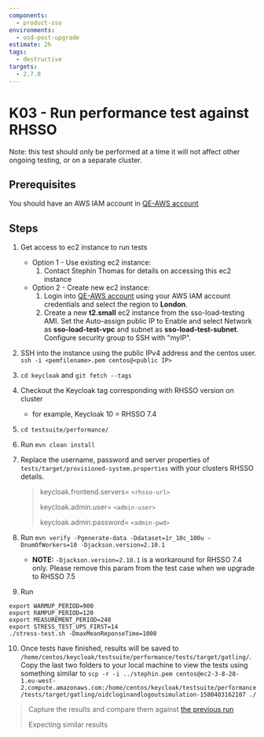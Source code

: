 ```yaml
---
components:
  - product-sso
environments:
  - osd-post-upgrade
estimate: 2h
tags:
  - destructive
targets:
  - 2.7.0
---
```


# K03 - Run performance test against RHSSO

Note: this test should only be performed at a time it will not affect other ongoing testing, or on a separate cluster.

## Prerequisites

You should have an AWS IAM account in [QE-AWS account](https://068334777414.signin.aws.amazon.com/console)

## Steps

1. Get access to ec2 instance to run tests
   - Option 1 - Use existing ec2 instance:
     1. Contact Stephin Thomas for details on accessing this ec2 instance
   - Option 2 - Create new ec2 instance:
     1. Login into [QE-AWS account](https://068334777414.signin.aws.amazon.com/console) using your AWS IAM account credentials and select the region to **London**.
     2. Create a new **t2.small** ec2 instance from the sso-load-testing AMI. Set the Auto-assign public IP to Enable and select Network as **sso-load-test-vpc** and subnet as **sso-load-test-subnet**. Configure security group to SSH with "myIP".
2. SSH into the instance using the public IPv4 address and the centos user. `ssh -i <pemfilename>.pem centos@<public IP>`
3. `cd keycloak` and `git fetch --tags`
4. Checkout the Keycloak tag corresponding with RHSSO version on cluster
   - for example, Keycloak 10 = RHSSO 7.4
5. `cd testsuite/performance/`
6. Run `mvn clean install`
7. Replace the username, password and server properties of `tests/target/provisioned-system.properties` with your clusters RHSSO details.

   > keycloak.frontend.servers= `<rhsso-url>`
   >
   > keycloak.admin.user= `<admin-user>`
   >
   > keycloak.admin.password= `<admin-pwd>`

8. Run `mvn verify -Pgenerate-data -Ddataset=1r_10c_100u -DnumOfWorkers=10 -Djackson.version=2.10.1`
   - **NOTE:** `-Djackson.version=2.10.1` is a workaround for RHSSO 7.4 only. Please remove this param from the test case when we upgrade to RHSSO 7.5
9. Run

```
export WARMUP_PERIOD=900
export RAMPUP_PERIOD=120
export MEASUREMENT_PERIOD=240
export STRESS_TEST_UPS_FIRST=14
./stress-test.sh -DmaxMeanReponseTime=1000
```

10. Once tests have finished, results will be saved to `/home/centos/keycloak/testsuite/performance/tests/target/gatling/`. Copy the last two folders to your local machine to view the tests using something similar to `scp -r -i ../stephin.pem centos@ec2-3-8-28-1.eu-west-2.compute.amazonaws.com:/home/centos/keycloak/testsuite/performance/tests/target/gatling/oidcloginandlogoutsimulation-1580403162107 ./`

> Capture the results and compare them against [the previous run](https://docs.google.com/spreadsheets/d/1VGL87kaSKaz7ndjj1tNlRQiYDf2zn-lT1uHeOCPII3M/edit#gid=1845969669)
>
> Expecting similar results
